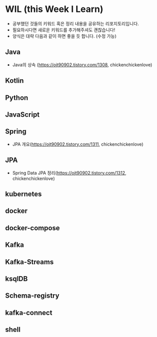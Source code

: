 # WIL (this Week I Learn)
- 공부했던 것들의 키워드 혹은 정리 내용을 공유하는 리포지토리입니다.
- 필요하시다면 새로운 키워드를 추가해주셔도 괜찮습니다! 
- 양식은 대략 다음과 같이 하면 좋을 듯 합니다. (수정 가능)
  

## Java
- Java의 상속 (https://ojt90902.tistory.com/1308, chickenchickenlove)

## Kotlin

## Python

## JavaScript

## Spring
- JPA 개요(https://ojt90902.tistory.com/1311, chickenchickenlove)

## JPA
- Spring Data JPA 정리(https://ojt90902.tistory.com/1312, chickenchickenlove)

## kubernetes

## docker

## docker-compose

## Kafka

## Kafka-Streams

## ksqlDB

## Schema-registry

## kafka-connect

## shell

##
